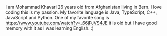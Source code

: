 I am Mohammad Khavari 26 years old from Afghanistan living in Bern.
I love coding this is my passion. My favorite language is Java, TypeScript, C++, JavaScript and Python.
One of my favorite song is https://www.youtube.com/watch?v=_66jPJVS4JE it is old but I have good memory with it as I was learning English. :)